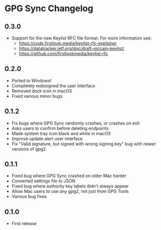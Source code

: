 # GPG Sync Changelog

## 0.3.0

* Support for the new Keylist RFC file format. For more information see:
  * https://code.firstlook.media/keylist-rfc-explainer
  * https://datatracker.ietf.org/doc/draft-mccain-keylist/
  * https://github.com/firstlookmedia/keylist-rfc

## 0.2.0

* Ported to Windows!
* Completely redesigned the user interface
* Removed dock icon in macOS
* Fixed various minor bugs

## 0.1.2

* Fix bugs where GPG Sync randomly crashes, or crashes on exit
* Asks users to confirm before deleting endpoints
* Made system tray icon black and white in macOS
* Improve update alert user interface
* Fix "Valid signature, but signed with wrong signing key" bug with newer versions of gpg2

## 0.1.1

* Fixed bug where GPG Sync crashed on older Mac harder
* Converted settings file to JSON
* Fixed bug where authority key labels didn't always appear
* Allow Mac users to use any gpg2, not just from GPG Tools
* Various bug fixes

## 0.1.0

* First release
